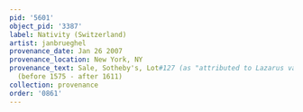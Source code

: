 ```yaml
---
pid: '5601'
object_pid: '3387'
label: Nativity (Switzerland)
artist: janbrueghel
provenance_date: Jan 26 2007
provenance_location: New York, NY
provenance_text: Sale, Sotheby's, Lot#127 (as "attributed to Lazarus van der Borcht"
  (before 1575 - after 1611)
collection: provenance
order: '0861'
---
```

